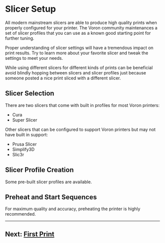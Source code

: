 # Slicer Setup

All modern mainstream slicers are able to produce high quality prints when properly configured for your printer. The Voron community maintenances a set of slicer profiles that you can use as a known good starting point for further tuning.

Proper understanding of slicer settings will have a tremendous impact on print results. Try to learn more about your favorite slicer and tweak the settings to meet your needs.

While using different slicers for different kinds of prints can be beneficial avoid blindly hopping between slicers and slicer profiles just because someone posted a nice print sliced with a different slicer.

## Slicer Selection

There are two slicers that come with built in profiles for most Voron printers:

* Cura
* Super Slicer

Other slicers that can be configured to support Voron printers but may not have built in support:

* Prusa Slicer
* Simplify3D
* Slic3r

## Slicer Profile Creation

Some pre-built slicer profiles are available.

## Preheat and Start Sequences

For maximum quality and accuracy, preheating the printer is highly recommended.

---
## Next: [First Print](./README.md#first-print)